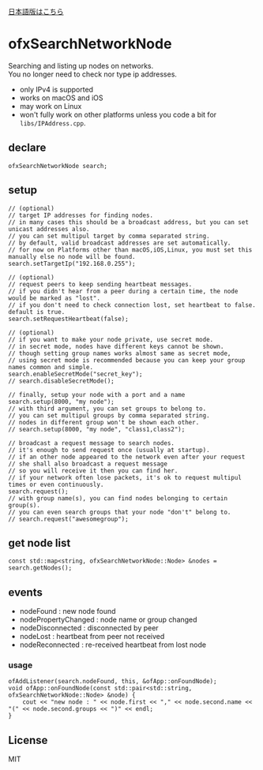 [日本語版はこちら](readme.ja.md)

# ofxSearchNetworkNode

Searching and listing up nodes on networks.  
You no longer need to check nor type ip addresses.  

- only IPv4 is supported
- works on macOS and iOS
- may work on Linux
- won't fully work on other platforms unless you code a bit for `libs/IPAddress.cpp`.

## declare
```
ofxSearchNetworkNode search;
```

## setup
```
// (optional)
// target IP addresses for finding nodes.
// in many cases this should be a broadcast address, but you can set unicast addresses also.
// you can set multipul target by comma separated string.
// by default, valid broadcast addresses are set automatically.
// for now on Platforms other than macOS,iOS,Linux, you must set this manually else no node will be found.
search.setTargetIp("192.168.0.255");

// (optional)
// request peers to keep sending heartbeat messages.
// if you didn't hear from a peer during a certain time, the node would be marked as "lost".
// if you don't need to check connection lost, set heartbeat to false. default is true.
search.setRequestHeartbeat(false);

// (optional)
// if you want to make your node private, use secret mode.
// in secret mode, nodes have different keys cannot be shown.
// though setting group names works almost same as secret mode,
// using secret mode is recommended because you can keep your group names common and simple.
search.enableSecretMode("secret_key");
// search.disableSecretMode();

// finally, setup your node with a port and a name
search.setup(8000, "my node");
// with third argument, you can set groups to belong to.
// you can set multipul groups by comma separated string.
// nodes in different group won't be shown each other.
// search.setup(8000, "my node", "class1,class2");

// broadcast a request message to search nodes.
// it's enough to send request once (usually at startup).
// if an other node appeared to the network even after your request
// she shall also broadcast a request message
// so you will receive it then you can find her.
// if your network often lose packets, it's ok to request multipul times or even continuously.
search.request();
// with group name(s), you can find nodes belonging to certain group(s).
// you can even search groups that your node "don't" belong to.
// search.request("awesomegroup");
```

## get node list

```
const std::map<string, ofxSearchNetworkNode::Node> &nodes = search.getNodes();
```

## events

- nodeFound : new node found
- nodePropertyChanged : node name or group changed
- nodeDisconnected : disconnected by peer
- nodeLost : heartbeat from peer not received
- nodeReconnected : re-received heartbeat from lost node

### usage
```
ofAddListener(search.nodeFound, this, &ofApp::onFoundNode);
void ofApp::onFoundNode(const std::pair<std::string, ofxSearchNetworkNode::Node> &node) {
	cout << "new node : " << node.first << "," << node.second.name << "(" << node.second.groups << ")" << endl;
}
```

## License
MIT
